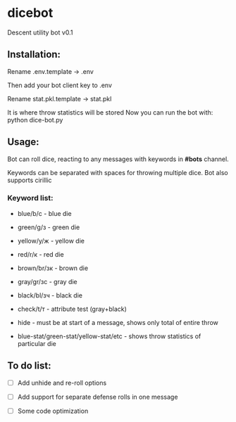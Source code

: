 # dicebot
Descent utility bot v0.1

## Installation:

Rename .env.template -> .env

Then add your bot client key to .env

Rename stat.pkl.template -> stat.pkl

It is where throw statistics will be stored Now you can run the bot with:
python dice-bot.py

## Usage:

Bot can roll dice, reacting to any messages with keywords in **#bots** channel. 

Keywords can be separated with spaces for throwing multiple dice. Bot also supports cirillic

### Keyword list:

- blue/b/с - blue die

- green/g/з - green die

- yellow/y/ж - yellow die

- red/r/к - red die

- brown/br/зк - brown die

- gray/gr/зс - gray die

- black/bl/зч - black die

- check/t/т - attribute test (gray+black)

- hide - must be at start of a message, shows only total of entire throw

- blue-stat/green-stat/yellow-stat/etc - shows throw statistics of particular die


## To do list:

- [ ] Add unhide and re-roll options

- [ ] Add support for separate defense rolls in one message

- [ ] Some code optimization
